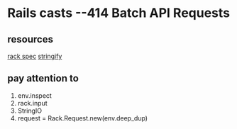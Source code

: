 # Rails casts --414 Batch API Requests

## resources
[rack spec](http://rack.rubyforge.org/doc/SPEC.html)
[stringify](https://developer.mozilla.org/en-US/docs/Web/JavaScript/Reference/Global_Objects/JSON/stringify)

## pay attention to
1. env.inspect
2. rack.input
3. StringIO
4. request = Rack.Request.new(env.deep_dup)
